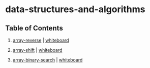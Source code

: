 # data-structures-and-algorithms

## Table of Contents

1. [array-reverse](../master/challenges/arrayReverse) | [whiteboard](../master/assets/array-reverse.jpg)

2. [array-shift](../master/challenges/arrayShift) | [whiteboard](../master/assets/array-shift.jpg)

3. [array-binary-search](../master/challenges/arrayBinarySearch) | [whiteboard](../master/assets/array-binary-search.jpg)
